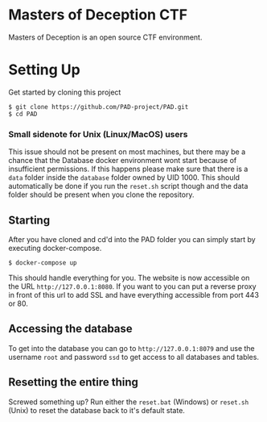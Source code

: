 # Masters of Deception CTF
Masters of Deception is an open source CTF environment.

# Setting Up
Get started by cloning this project
```
$ git clone https://github.com/PAD-project/PAD.git
$ cd PAD
```

### Small sidenote for Unix (Linux/MacOS) users
This issue should not be present on most machines, but there may be a chance that the Database docker environment wont start because of insufficient permissions.
If this happens please make sure that there is a `data` folder inside the `database` folder owned by UID 1000. This should automatically be done if you run the `reset.sh` script though
and the data folder should be present when you clone the repository.

## Starting
After you have cloned and cd'd into the PAD folder you can simply start by executing docker-compose.
```
$ docker-compose up
```
This should handle everything for you. The website is now accessible on the URL `http://127.0.0.1:8080`. If you want to you can put a reverse proxy in front of this
url to add SSL and have everything accessible from port 443 or 80.

## Accessing the database
To get into the database you can go to `http://127.0.0.1:8079` and use the username `root` and password `ssd` to get access to all databases and tables.

## Resetting the entire thing
Screwed something up? Run either the `reset.bat` (Windows) or `reset.sh` (Unix) to reset the database back to it's default state.
